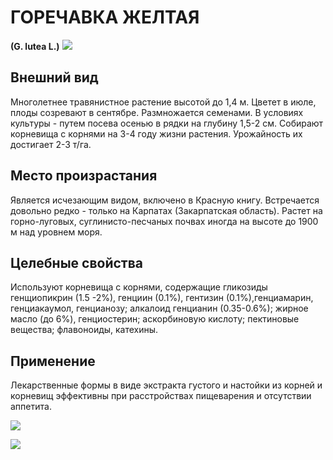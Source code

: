 # ГОРЕЧАВКА ЖЕЛТАЯ
**(G. lutea L.)**
![](Горечавка%20желтая1.jpg)

## Внешний вид
Многолетнее травянистное растение высотой до 1,4 м. Цветет в июле, плоды созревают в сентябре. Размножается семенами. В условиях культуры - путем посева осенью в рядки на глубину 1,5-2 см. Собирают корневища с корнями на 3-4 году жизни растения. Урожайность их достигает 2-3 т/га.       

## Место произрастания
Является исчезающим видом, включено в Красную книгу. Встречается довольно редко - только на Карпатах (Закарпатская область). Растет на горно-луговых, суглинисто-песчаных почвах иногда на высоте до 1900 м над уровнем моря.

## Целебные свойства
Используют корневища с корнями, содержащие гликозиды генщиопикрин (1.5 -2%), генциин (0.1%), гентизин (0.1%),генциамарин, генциакаумол, генцианозу; алкалоид генцианин (0.35-0.6%); жирное масло (до 6%), генциостерин; аскорбиновую кислоту; пектиновые вещества; флавоноиды, катехины.

## Применение
Лекарственные формы в виде экстракта густого и настойки из корней и корневищ эффективны при расстройствах пищеварения и отсутствии аппетита.

![](Горечавка%20желтая.jpg)

![](gorech3.gif) 
